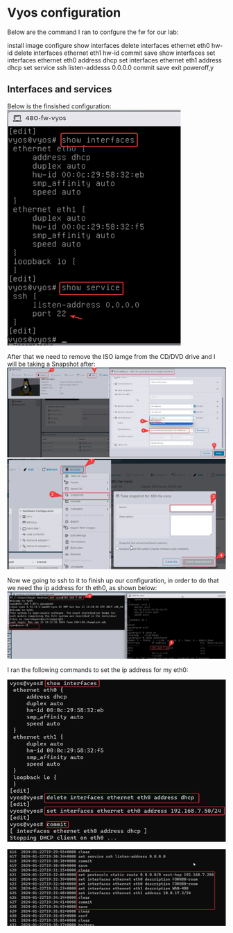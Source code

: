 # Vyos configuration
Below are the command I ran to confgure the fw for our lab:
<!-- -->
install image
configure
show interfaces
delete interfaces ethernet eth0 hw-id
delete interfaces ethernet eth1 hw-id
commit
save
show interfaces
set interfaces ethernet eth0 address dhcp
set interfaces ethernet eth1 address dhcp
set service ssh listen-addesss 0.0.0.0
commit
save
exit
poweroff,y 
<!-- -->

## Interfaces and services
Below is the finsished configuration:
![1.png](./images/1.png)

After that we need to remove the ISO  iamge from the CD/DVD drive and I will be taking a Snapshot after: 
![2.png](./images/2.png)
![3.png](./images/3.png)

Now we going to ssh to it to finish up our configuration, in order to do that we need the ip address for th eth0, as shown below:
![4.png](./images/4.png)

I ran the following commands to set the ip address for my eth0:
<!--
    show interfaces
    delete interfaces ethernet eth0 address dhcp
    set interfaces ethernet eth0 address 192.168.7.61/24
    commit
    save
-->
![5.png](./images/5.png)
<!--
    set protocols static route 0.0.0.0/0 next-hop 192.168.7.250
    set interfaces ethernet eth0 description CYBERLAB
    set interfaces ethernet eth1 description 480-WAN
    set interfaces ethernet eth1 address 10.0.17.2/24
-->

![6.png](./images/6.png)














